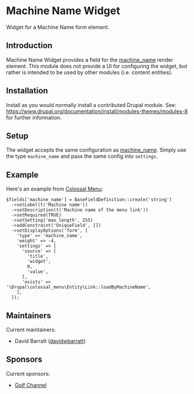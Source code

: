 # Machine Name Widget

Widget for a Machine Name form element.

## Introduction
Machine Name Widget provides a field for the
[machine_name](https://api.drupal.org/api/drupal/core!lib!Drupal!Core!Render!Element!MachineName.php/class/MachineName/8)
render element. This module does not provide a UI for configuring the widget,
but rather is intended to be used by other modules (i.e. content entities).

## Installation
Install as you would normally install a contributed Drupal module.
See: https://www.drupal.org/documentation/install/modules-themes/modules-8
for further information.

## Setup
The widget accepts the same configuration as
[machine_name](https://api.drupal.org/api/drupal/core!lib!Drupal!Core!Render!Element!MachineName.php/class/MachineName/8).
Simply use the type `machine_name` and pass the same config into `settings`.

## Example
Here's an example from
[Colossal Menu](https://www.drupal.org/project/colossal_menu):
```
$fields['machine_name'] = BaseFieldDefinition::create('string')
  ->setLabel(t('Machine name'))
  ->setDescription(t('Machine name of the menu link'))
  ->setRequired(TRUE)
  ->setSetting('max_length', 255)
  ->addConstraint('UniqueField', [])
  ->setDisplayOptions('form', [
    'type' => 'machine_name',
    'weight' => -4,
    'settings' => [
      'source' => [
        'title',
        'widget',
        0,
        'value',
      ],
      'exists' => '\Drupal\colossal_menu\Entity\Link::loadByMachineName',
    ],
  ]);
```

## Maintainers
Current maintainers:
* David Barratt ([davidwbarratt](https://www.drupal.org/u/davidwbarratt))

## Sponsors
Current sponsors:
* [Golf Channel](https://www.drupal.org/node/2374873)
